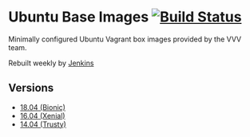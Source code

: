 # Ubuntu Base Images [![Build Status](https://vvv.l5i.cloud/job/Base%20Images/badge/icon)](https://vvv.l5i.cloud/blue/organizations/jenkins/Base%20Images/)

Minimally configured Ubuntu Vagrant box images provided by the VVV team.

Rebuilt weekly by [Jenkins](https://vvv.l5i.cloud/blue/organizations/jenkins/Base%20Images/)

## Versions
  - [18.04 (Bionic)](https://app.vagrantup.com/vvv-base/boxes/ubuntu1804)
  - [16.04 (Xenial)](https://app.vagrantup.com/vvv-base/boxes/ubuntu1604)
  - [14.04 (Trusty)](https://app.vagrantup.com/vvv-base/boxes/ubuntu1404)
